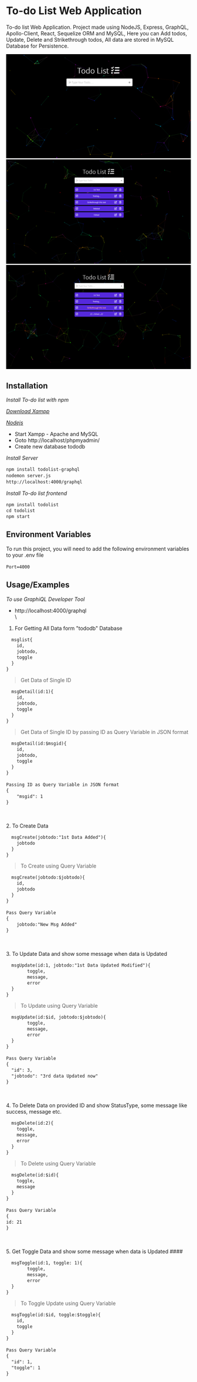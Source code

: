 
# To-do List Web Application

To-do list Web Application. Project made using NodeJS, Express, GraphQL, Apollo-Client, React, Sequelize ORM and MySQL, Here you can  Add todos, Update, Delete and Strikethrough todos,  All data are stored in MySQL Database for Persistence.

<!-- ![To-do list Operations](https://github.com/TodoList/blob/master/support/Home.png?raw=true) -->
![To-do list Home](./support/Home.png?raw=true "Homepage")
![To-do list Added-todos](./support/Added-todos.png?raw=true "Added-todos")
![To-do list Operation-todos](./support/Operation-todos.png?raw=true "Operations in todos")

## Installation

*Install To-do list with npm*

*[Download Xampp](https://www.apachefriends.org/download.html)*

*[Nodejs](https://nodejs.org/en/download/)*


- Start Xampp - Apache and MySQL
- Goto http://localhost/phpmyadmin/
- Create new database tododb

*Install Server*
```bash
npm install todolist-graphql
nodemon server.js
http://localhost:4000/graphql
```
*Install To-do list frontend*
```
npm install todolist
cd todolist
npm start
```
## Environment Variables

To run this project, you will need to add the following environment variables to your .env file

`Port=4000`

## Usage/Examples

*To use GraphiQL Developer Tool*

- http://localhost:4000/graphql
\
\
1. For Getting All Data form "tododb" Database
```query{
  msglist{
    id,
    jobtodo,
    toggle
  }
}
```
  
> Get Data of Single ID
```query{
  msgDetail(id:1){
    id,
	jobtodo,
    toggle
  }
}
```
  
> Get Data of Single ID by passing ID as Query Variable in JSON format
```query($msgid:Int){
  msgDetail(id:$msgid){
    id,
	jobtodo,
    toggle
  }
}

Passing ID as Query Variable in JSON format
{
    "msgid": 1
}
```
\
\
2. To Create Data
```mutation{
  msgCreate(jobtodo:"1st Data Added"){
	jobtodo
  }
}
```
  
> To Create using Query Variable
```mutation msgCreate($jobtodo: String!){
  msgCreate(jobtodo:$jobtodo){
    id,
    jobtodo
  }
}

Pass Query Variable
{
	jobtodo:"New Msg Added"
}
```
\
\
3. To Update Data and show some message when data is Updated
```mutation{
  msgUpdate(id:1, jobtodo:"1st Data Updated Modified"){
		toggle,
		message,
		error
  }
}
```
  
> To Update using Query Variable
```mutation msgUpdate($id: Int!, $jobtodo: String!){
  msgUpdate(id:$id, jobtodo:$jobtodo){
		toggle,
		message,
		error
  }
}

Pass Query Variable
{
  "id": 3,
  "jobtodo": "3rd data Updated now"
}
```
\
\
4. To Delete Data on provided ID and show StatusType, some message like success, message etc.
```mutation{
  msgDelete(id:2){
    toggle,
    message,
    error
  }
}
```
  
> To Delete using Query Variable
```mutation msgDelete($id: Int!){
  msgDelete(id:$id){
    toggle,
    message
  }
}

Pass Query Variable
{
id: 21
}
```
\
\
5. Get Toggle Data and show some message when data is Updated ####
```mutation{
  msgToggle(id:1, toggle: 1){
		toggle,
		message,
		error
  }
}
```
  
> To Toggle Update using Query Variable
```mutation msgToggle($id: Int!, $toggle: Int!){
  msgToggle(id:$id, toggle:$toggle){
    id,
    toggle
  }
}

Pass Query Variable
{
  "id": 1,
  "toggle": 1
}
```

